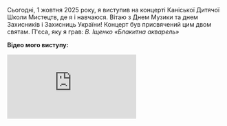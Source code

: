 Сьогодні, 1 жовтня 2025 року, я виступив на концерті Каніської Дитячої Школи Мистецтв, де я і навчаюся. Вітаю з Днем Музики та днем Захисників і Захисниць України! Концерт був присвячений цим двом святам. П'єса, яку я грав: *В. Іщенко «Блакитна акварель»*

**Відео мого виступу:**

<iframe  
  src="https://www.youtube.com/embed/vTzdj2fRnfM"
  title="Відео мого виступу" 
  frameborder="0" 
  allow="accelerometer; autoplay; clipboard-write; encrypted-media; gyroscope; picture-in-picture; web-share" 
  referrerpolicy="strict-origin-when-cross-origin" 
  allowfullscreen>
</iframe>